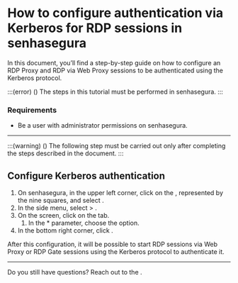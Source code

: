# How to configure authentication via Kerberos for RDP sessions in senhasegura 

In this document, you’ll find a step-by-step guide on how to configure an RDP Proxy and RDP via Web Proxy sessions to be authenticated using the Kerberos protocol.

:::(error) ()
The steps in this tutorial must be performed in senhasegura.
:::

### Requirements

* Be a user with administrator permissions on senhasegura.

---
:::(warning) ()
The following step must be carried out only after completing the steps described in the  document.
:::

## Configure Kerberos authentication

1. On senhasegura, in the upper left corner, click on the , represented by the nine squares, and select .
2. In the side menu, select  > .
3. On the screen, click on the  tab.
    1. In the * parameter, choose the  option.
4. In the bottom right corner, click .

After this configuration, it will be possible to start RDP sessions via Web Proxy or RDP Gate sessions using the Kerberos protocol to authenticate it.

---
Do you still have questions? Reach out to the .